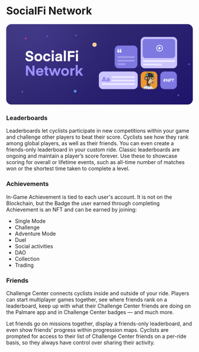 # SocialFi Network

![](<../.gitbook/assets/Desktop - 6 (2).png>)

### **Leaderboards**

Leaderboards let cyclists participate in new competitions within your game and challenge other players to beat their score. Cyclists see how they rank among global players, as well as their friends. You can even create a friends-only leaderboard in your custom ride. Classic leaderboards are ongoing and maintain a player’s score forever. Use these to showcase scoring for overall or lifetime events, such as all-time number of matches won or the shortest time taken to complete a level.

### Achievements

In-Game Achievement is tied to each user's account. It is not on the Blockchain, but the Badge the user earned through completing Achievement is an NFT and can be earned by joining:

* Single Mode
* Challenge
* Adventure Mode
* Duel
* Social activities
* DAO&#x20;
* Collection
* Trading

### Friends

Challenge Center connects cyclists inside and outside of your ride. Players can start multiplayer games together, see where friends rank on a leaderboard, keep up with what their Challenge Center friends are doing on the Palmare app and in Challenge Center badges — and much more.

Let friends go on missions together, display a friends-only leaderboard, and even show friends’ progress within progression maps. Cyclists are prompted for access to their list of Challenge Center friends on a per-ride basis, so they always have control over sharing their activity.
